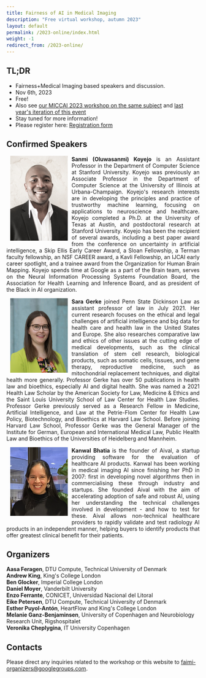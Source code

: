 ```yaml
---
title: Fairness of AI in Medical Imaging
description: "Free virtual workshop, autumn 2023"
layout: default
permalink: /2023-online/index.html
weight: -1
redirect_from: /2023-online/
---
```


## TL;DR

 - Fairness+Medical Imaging based speakers and discussion.  
 - Nov 6th, 2023
 - Free! 
 - Also see [our MICCAI 2023 workshop on the same subject](/2023-miccai/) and [last year's iteration of this event](/2022/)
 - Stay tuned for more information!
 - Please register here: [Registration form](https://docs.google.com/forms/d/e/1FAIpQLScoDjHH82IRiwZgP6yq2knl4al_z_toQTcKzWefWGV0-FlAAA/viewform?usp=sf_link)

## Confirmed Speakers
<div class="clearfix">
	<img class="img2" src="/assets/speakers/Koyejo.jpg" alt="Sanmi Koyejo" width="150" style="float: left; padding:0px 10px 10px 10px">
	<p style="text-align: justify">
		<b>Sanmi (Oluwasanmi) Koyejo</b> is an Assistant Professor in the Department of Computer Science at Stanford University. Koyejo was previously an Associate Professor in the Department of Computer Science at the University of Illinois at Urbana-Champaign. Koyejo's research interests are in developing the principles and practice of trustworthy machine learning, focusing on applications to neuroscience and healthcare. Koyejo completed a Ph.D. at the University of Texas at Austin, and postdoctoral research at Stanford University. Koyejo has been the recipient of several awards, including a best paper award from the conference on uncertainty in artificial intelligence, a Skip Ellis Early Career Award, a Sloan Fellowship, a Terman faculty fellowship, an NSF CAREER award, a Kavli Fellowship, an IJCAI early career spotlight, and a trainee award from the Organization for Human Brain Mapping. Koyejo spends time at Google as a part of the Brain team, serves on the Neural Information Processing Systems Foundation Board, the Association for Health Learning and Inference Board, and as president of the Black in AI organization.
	</p>
</div>
<div class="clearfix">
	<img class="img2" src="/assets/speakers/Gerke.jpg" alt="Sara Gerke" width="150" style="float: left; padding:0px 10px 10px 10px">
	<p style="text-align: justify">
		<b>Sara Gerke</b> joined Penn State Dickinson Law as assistant professor of law in July 2021. Her current research focuses on the ethical and legal challenges of artificial intelligence and big data for health care and health law in the United States and Europe. She also researches comparative law and ethics of other issues at the cutting edge of medical developments, such as the clinical translation of stem cell research, biological products, such as somatic cells, tissues, and gene therapy, reproductive medicine, such as mitochondrial replacement techniques, and digital health more generally. Professor Gerke has over 50 publications in health law and bioethics, especially AI and digital health. She was named a 2021 Health Law Scholar by the American Society for Law, Medicine & Ethics and the Saint Louis University School of Law Center for Health Law Studies. Professor Gerke previously served as a Research Fellow in Medicine, Artificial Intelligence, and Law at the Petrie-Flom Center for Health Law Policy, Biotechnology, and Bioethics at Harvard Law School. Before joining Harvard Law School, Professor Gerke was the General Manager of the Institute for German, European and International Medical Law, Public Health Law and Bioethics of the Universities of Heidelberg and Mannheim.
	</p>
</div>
<div class="clearfix">
	<img class="img2" src="/assets/speakers/kanwal.png" alt="Kanwal Bhatia" width="150" style="float: left; padding:0px 10px 10px 10px">
	<p style="text-align: justify">
		<b>Kanwal Bhatia </b> is the founder of Aival, a startup providing software for the evaluation of healthcare AI products. Kanwal has been working in medical imaging AI since finishing her PhD in 2007: first in developing novel algorithms then in commercialising these through industry and startups. She founded Aival with the aim of accelerating adoption of safe and robust AI, using her understanding the technical challenges involved in development - and how to test for these. Aival allows non-technical healthcare providers to rapidly validate and test radiology AI products in an independent manner, helping buyers to identify products that offer greatest clinical benefit for their patients.		
	</p>
</div>

## Organizers

**Aasa Feragen**, DTU Compute, Technical University of Denmark  
**Andrew King**, King's College London  
**Ben Glocker**, Imperial College London  
**Daniel Moyer**, Vanderbilt University  
**Enzo Ferrante**, CONICET, Universidad Nacional del Litoral  
**Eike Petersen**, DTU Compute, Technical University of Denmark  
**Esther Puyol-Antón**, HeartFlow and King's College London  
**Melanie Ganz-Benjaminsen**, University of Copenhagen and Neurobiology Research Unit, Rigshospitalet  
**Veronika Cheplygina**, IT University Copenhagen  

## Contacts

Please direct any inquiries related to the workshop or this website to <a href="mailto:faimi-organizers@googlegroups.com">faimi-organizers@googlegroups.com</a>.
